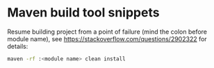 # Maven build tool snippets
Resume building project from a point of failure (mind the colon before module name), see https://stackoverflow.com/questions/2902322 for details:
```bash
maven -rf :<module name> clean install
```
